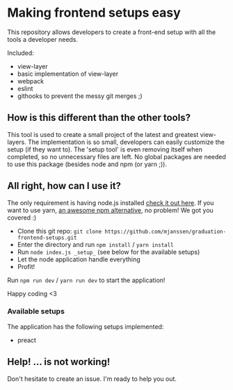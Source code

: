 # Making frontend setups easy

This repository allows developers to create a front-end setup with all the tools a developer needs.

Included:

- view-layer
- basic implementation of view-layer
- webpack
- eslint
- githooks to prevent the messy git merges ;)

## How is this different than the other tools?

This tool is used to create a small project of the latest and greatest view-layers. The implementation is so small,
developers can easily customize the setup (if they want to). The 'setup tool' is even removing itself when completed,
so no unnecessary files are left. No global packages are needed to use this package (besides node and npm (or yarn ;)).

## All right, how can I use it?

The only requirement is having node.js installed [check it out here](https://nodejs.org/en/). If you want to use yarn, [an awesome npm alternative](https://yarnpkg.com/en/), no problem!
We got you covered :)

- Clone this git repo: `git clone https://github.com/mjanssen/graduation-frontend-setups.git`
- Enter the directory and run `npm install` / `yarn install`
- Run `node index.js _setup_` (see below for the available setups)
- Let the node application handle everything
- Profit!

Run `npm run dev` / `yarn run dev` to start the application!

Happy coding <3

### Available setups

The application has the following setups implemented:

- preact

## Help! ... is not working!

Don't hesitate to create an issue. I'm ready to help you out.
